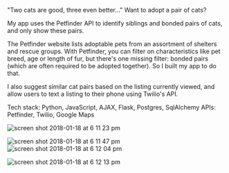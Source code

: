 
"Two cats are good, three even better..." 
Want to adopt a pair of cats?

My app uses the Petfinder API to identify siblings and bonded pairs of cats, and only show these pairs.

The Petfinder website lists adoptable pets from an assortment of shelters and rescue groups. With Petfinder, you can filter on characteristics like pet breed, age or length of fur, but there's one missing filter: bonded pairs (which are often required to be adopted together). So I built my app to do that.

I also suggest similar cat pairs based on the listing currently viewed, and allow users to text a listing to their phone using Twilio's API. 


Tech stack: Python, JavaScript, AJAX, Flask, Postgres, SqlAlchemy
APIs: Petfinder, Twilio, Google Maps

![screen shot 2018-01-18 at 6 11 23 pm](https://user-images.githubusercontent.com/810585/35131925-95b8af08-fc7d-11e7-80e3-f0d834d4d6d0.png)

![screen shot 2018-01-18 at 6 11 47 pm](https://user-images.githubusercontent.com/810585/35131842-42eb4cae-fc7d-11e7-9989-ec709b5150fc.png)
![screen shot 2018-01-18 at 6 12 04 pm](https://user-images.githubusercontent.com/810585/35131841-42cfc3a8-fc7d-11e7-83b5-4d425bb21352.png)

![screen shot 2018-01-18 at 6 12 13 pm](https://user-images.githubusercontent.com/810585/35131840-42b36064-fc7d-11e7-8c01-6918c2a3c38b.png)





